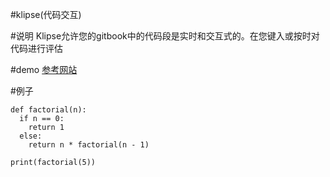 #klipse(代码交互)

#说明
Klipse允许您的gitbook中的代码段是实时和交互式的。在您键入或按时对代码进行评估

#demo
[参考网站](https://github.com/brian-dawn/gitbook-plugin-klipse)

#例子

```eval-python
def factorial(n):                                   
  if n == 0:                          
    return 1                              
  else:
    return n * factorial(n - 1)           

print(factorial(5))
```